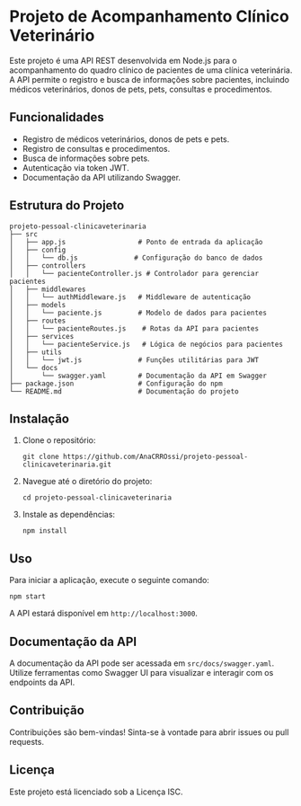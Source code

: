 # Projeto de Acompanhamento Clínico Veterinário

Este projeto é uma API REST desenvolvida em Node.js para o acompanhamento do quadro clínico de pacientes de uma clínica veterinária. A API permite o registro e busca de informações sobre pacientes, incluindo médicos veterinários, donos de pets, pets, consultas e procedimentos.

## Funcionalidades

- Registro de médicos veterinários, donos de pets e pets.
- Registro de consultas e procedimentos.
- Busca de informações sobre pets.
- Autenticação via token JWT.
- Documentação da API utilizando Swagger.

## Estrutura do Projeto

```
projeto-pessoal-clinicaveterinaria
├── src
│   ├── app.js                  # Ponto de entrada da aplicação
│   ├── config
│   │   └── db.js              # Configuração do banco de dados
│   ├── controllers
│   │   └── pacienteController.js # Controlador para gerenciar pacientes
│   ├── middlewares
│   │   └── authMiddleware.js   # Middleware de autenticação
│   ├── models
│   │   └── paciente.js         # Modelo de dados para pacientes
│   ├── routes
│   │   └── pacienteRoutes.js    # Rotas da API para pacientes
│   ├── services
│   │   └── pacienteService.js   # Lógica de negócios para pacientes
│   ├── utils
│   │   └── jwt.js              # Funções utilitárias para JWT
│   └── docs
│       └── swagger.yaml        # Documentação da API em Swagger
├── package.json                # Configuração do npm
└── README.md                   # Documentação do projeto
```

## Instalação

1. Clone o repositório:
   ```
   git clone https://github.com/AnaCRROssi/projeto-pessoal-clinicaveterinaria.git
   ```

2. Navegue até o diretório do projeto:
   ```
   cd projeto-pessoal-clinicaveterinaria
   ```

3. Instale as dependências:
   ```
   npm install
   ```

## Uso

Para iniciar a aplicação, execute o seguinte comando:

```
npm start
```

A API estará disponível em `http://localhost:3000`.

## Documentação da API

A documentação da API pode ser acessada em `src/docs/swagger.yaml`. Utilize ferramentas como Swagger UI para visualizar e interagir com os endpoints da API.

## Contribuição

Contribuições são bem-vindas! Sinta-se à vontade para abrir issues ou pull requests.

## Licença

Este projeto está licenciado sob a Licença ISC.